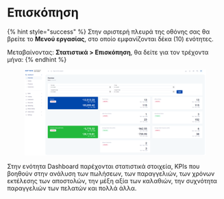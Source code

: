 # Επισκόπηση

{% hint style="success" %}
Στην αριστερή πλευρά της οθόνης σας θα βρείτε το **Μενού εργασίας**, στο οποίο εμφανίζονται δέκα (10) ενότητες.

Μεταβαίνοντας: **Στατιστικά > Επισκόπηση**, θα δείτε για τον τρέχοντα μήνα:
{% endhint %}

<figure><img src="../../.gitbook/assets/image (1).png" alt=""><figcaption></figcaption></figure>

Στην ενότητα Dashboard παρέχονται στατιστικά στοιχεία, KPIs που βοηθούν στην ανάλυση των πωλήσεων, των παραγγελιών, των χρόνων εκτέλεσης των αποστολών, την μέξη αξία των καλαθιών, την συχνότητα παραγγελιών των πελατών και πολλά άλλα.











